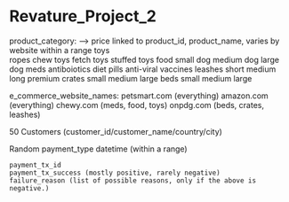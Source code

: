 # Revature_Project_2

product_category:
--> price linked to product_id, product_name, varies by website within a range
toys  
 ropes
chew toys
fetch toys
stuffed toys
food
small dog
medium dog
large dog
meds
antiboiotics
diet pills
anti-viral
vaccines
leashes
short
medium
long
premium
crates
small
medium
large
beds
small
medium
large

e_commerce_website_names:
petsmart.com (everything)
amazon.com (everything)
chewy.com (meds, food, toys)
onpdg.com (beds, crates, leashes)

<!-- One Function -->

50 Customers (customer_id/customer_name/country/city)

Random
payment_type
datetime (within a range)

    payment_tx_id
    payment_tx_success (mostly positive, rarely negative)
    failure_reason (list of possible reasons, only if the above is negative.)
